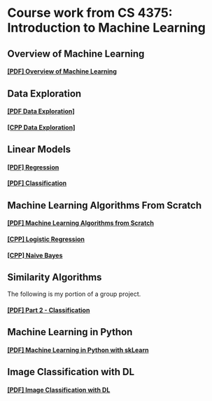 # Course work from CS 4375: Introduction to Machine Learning

## Overview of Machine Learning
#### [[PDF] Overview of Machine Learning](00-overview-of-machine-learning.pdf)  

## Data Exploration
#### [[PDF Data Exploration]](01-data-exploration/01-data-exploration.pdf)  
#### [[CPP Data Exploration]](01-data-exploration/01-data-exploration.cpp)  

## Linear Models
#### [[PDF] Regression ](02-linear-models/regression.pdf)  
#### [[PDF] Classification ](02-linear-models/classification.pdf)  

## Machine Learning Algorithms From Scratch
#### [[PDF] Machine Learning Algorithms from Scratch](03-ml-algorithms-from-scratch/03-ml-algorithms-from-scratch.pdf)  
#### [[CPP] Logistic Regression](03-ml-algorithms-from-scratch/logistic-regression.cpp)  
#### [[CPP] Naive Bayes](03-ml-algorithms-from-scratch/naive-bayes.cpp)  

## Similarity Algorithms
The following is my portion of a group project.
#### [[PDF] Part 2 - Classification](04-similarity/02-classification.pdf)

## Machine Learning in Python
#### [[PDF] Machine Learning in Python with skLearn](05-python-ml/python-ml-with-sklearn.pdf)

## Image Classification with DL
#### [[PDF] Image Classification with DL](06-image-classification-with-dl/06-image-classification-with-dl.pdf)
